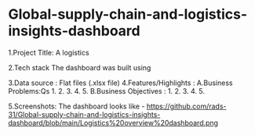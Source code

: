 # Global-supply-chain-and-logistics-insights-dashboard

1.Project Title:
A logistics

2.Tech stack
The dashboard was built using



3.Data source : Flat files (.xlsx file)
4.Features/Highlights :
     A.Business Problems:Qs
       1.
       2.
       3.
       4.
       5.
    B.Business Objectives :
       1.
       2.
       3.
       4.
       5.

5.Screenshots:
   The dashboard looks like - https://github.com/rads-31/Global-supply-chain-and-logistics-insights-dashboard/blob/main/Logistics%20overview%20dashboard.png
